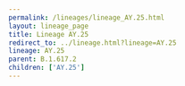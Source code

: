 ```yaml
---
permalink: /lineages/lineage_AY.25.html
layout: lineage_page
title: Lineage AY.25
redirect_to: ../lineage.html?lineage=AY.25
lineage: AY.25
parent: B.1.617.2
children: ['AY.25']
---
```

